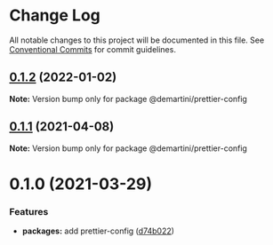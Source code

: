 # Change Log

All notable changes to this project will be documented in this file.
See [Conventional Commits](https://conventionalcommits.org) for commit guidelines.

## [0.1.2](https://github.com/demartini/base-configs/compare/@demartini/prettier-config@0.1.1...@demartini/prettier-config@0.1.2) (2022-01-02)

**Note:** Version bump only for package @demartini/prettier-config





## [0.1.1](https://github.com/demartini/base-configs/compare/@demartini/prettier-config@0.1.0...@demartini/prettier-config@0.1.1) (2021-04-08)

**Note:** Version bump only for package @demartini/prettier-config





# 0.1.0 (2021-03-29)


### Features

* **packages:** add prettier-config ([d74b022](https://github.com/demartini/base-configs/commit/d74b02286d53faca03305605ba24fbae26828cef))
